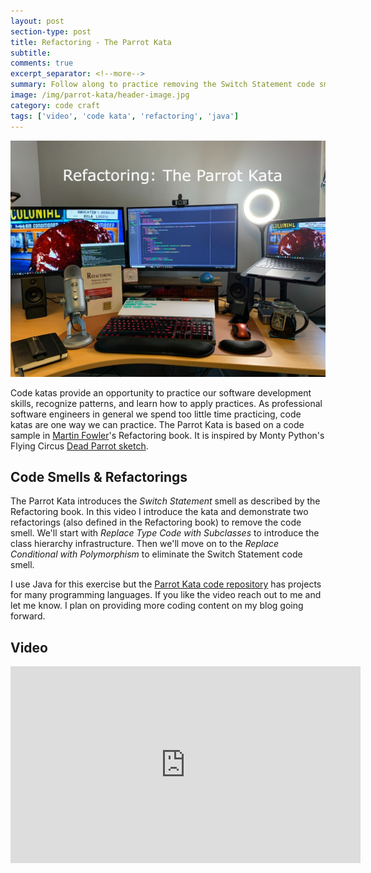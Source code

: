 ```yaml
---
layout: post
section-type: post
title: Refactoring - The Parrot Kata
subtitle: 
comments: true
excerpt_separator: <!--more-->
summary: Follow along to practice removing the Switch Statement code smell with refactorings described in Martin Fowler's Refactoring book.
image: /img/parrot-kata/header-image.jpg
category: code craft
tags: ['video', 'code kata', 'refactoring', 'java']
---
```


<img src="/img/parrot-kata/header-image.jpg" alt="The Parrot Kata" class="img-responsive" />

Code katas provide an opportunity to practice our software development skills, recognize patterns, and learn how to apply practices. As professional software engineers in general we spend too little time practicing, code katas are one way we can practice. The Parrot Kata is based on a code sample in [Martin Fowler](https://martinfowler.com/)'s Refactoring book. It is inspired by Monty Python's Flying Circus [Dead Parrot sketch](https://en.wikipedia.org/wiki/Dead_Parrot_sketch).
<!--more-->

## Code Smells & Refactorings

The Parrot Kata introduces the _Switch Statement_ smell as described by the Refactoring book. In this video I introduce the kata and demonstrate two refactorings (also defined in the Refactoring book) to remove the code smell. We'll start with _Replace Type Code with Subclasses_ to introduce the class hierarchy infrastructure. Then we'll move on to the _Replace Conditional with Polymorphism_ to eliminate the Switch Statement code smell. 

I use Java for this exercise but the [Parrot Kata code repository](https://github.com/emilybache/Parrot-Refactoring-Kata) has projects for many programming languages. If you like the video reach out to me and let me know. I plan on providing more coding content on my blog going forward. 

## Video 

<iframe width="560" height="315" src="https://www.youtube.com/embed/dzO0eM1pVds" title="YouTube video player" frameborder="0" allow="accelerometer; autoplay; clipboard-write; encrypted-media; gyroscope; picture-in-picture" allowfullscreen></iframe>


